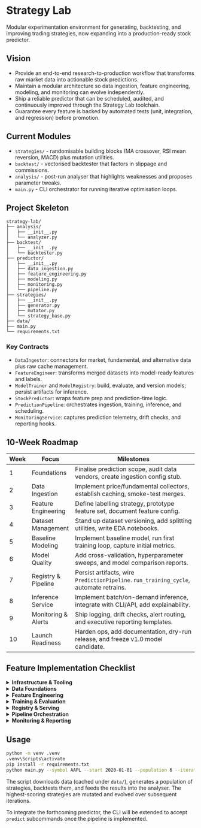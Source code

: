 # Strategy Lab

Modular experimentation environment for generating, backtesting, and improving trading strategies, now expanding into a production-ready stock predictor.

## Vision
- Provide an end-to-end research-to-production workflow that transforms raw market data into actionable stock predictions.
- Maintain a modular architecture so data ingestion, feature engineering, modeling, and monitoring can evolve independently.
- Ship a reliable predictor that can be scheduled, audited, and continuously improved through the Strategy Lab toolchain.
- Guarantee every feature is backed by automated tests (unit, integration, and regression) before promotion.

## Current Modules
- `strategies/` - randomisable building blocks (MA crossover, RSI mean reversion, MACD) plus mutation utilities.
- `backtest/` - vectorised backtester that factors in slippage and commissions.
- `analysis/` - post-run analyser that highlights weaknesses and proposes parameter tweaks.
- `main.py` - CLI orchestrator for running iterative optimisation loops.

## Project Skeleton
```text
strategy-lab/
├── analysis/
│   ├── __init__.py
│   └── analyzer.py
├── backtest/
│   ├── __init__.py
│   └── backtester.py
├── predictor/
│   ├── __init__.py
│   ├── data_ingestion.py
│   ├── feature_engineering.py
│   ├── modeling.py
│   ├── monitoring.py
│   └── pipeline.py
├── strategies/
│   ├── __init__.py
│   ├── generator.py
│   ├── mutator.py
│   └── strategy_base.py
├── data/
├── main.py
└── requirements.txt
```

### Key Contracts
- `DataIngestor`: connectors for market, fundamental, and alternative data plus raw cache management.
- `FeatureEngineer`: transforms merged datasets into model-ready features and labels.
- `ModelTrainer` and `ModelRegistry`: build, evaluate, and version models; persist artifacts for inference.
- `StockPredictor`: wraps feature prep and prediction-time logic.
- `PredictionPipeline`: orchestrates ingestion, training, inference, and scheduling.
- `MonitoringService`: captures prediction telemetry, drift checks, and reporting hooks.

## 10-Week Roadmap
| Week | Focus | Milestones |
| ---- | ----- | ---------- |
| 1 | Foundations | Finalise prediction scope, audit data vendors, create ingestion config stub. |
| 2 | Data Ingestion | Implement price/fundamental collectors, establish caching, smoke-test merges. |
| 3 | Feature Engineering | Define labelling strategy, prototype feature set, document feature config. |
| 4 | Dataset Management | Stand up dataset versioning, add splitting utilities, write EDA notebooks. |
| 5 | Baseline Modeling | Implement baseline model, run first training loop, capture initial metrics. |
| 6 | Model Quality | Add cross-validation, hyperparameter sweeps, and model comparison reports. |
| 7 | Registry & Pipeline | Persist artifacts, wire `PredictionPipeline.run_training_cycle`, automate retrains. |
| 8 | Inference Service | Implement batch/on-demand inference, integrate with CLI/API, add explainability. |
| 9 | Monitoring & Alerts | Ship logging, drift checks, alert routing, and executive reporting templates. |
| 10 | Launch Readiness | Harden ops, add documentation, dry-run release, and freeze v1.0 model candidate. |

## Feature Implementation Checklist
<details>
<summary><strong>Infrastructure & Tooling</strong></summary>

- [ ] Containerize the Strategy Lab and predictor stack with Docker (base image plus dev overrides).
- [ ] Provision CI that runs linting, tests, and build checks on every change.
- [ ] Document Docker workflows and testing commands in developer onboarding materials.

</details>

<details>
<summary><strong>Data Foundations</strong></summary>

- [ ] Implement `DataIngestor.fetch_price_history`
- [ ] Implement `DataIngestor.fetch_fundamental_snapshot`
- [ ] Implement `DataIngestor.fetch_alternative_signals`
- [ ] Implement `DataIngestor.merge_sources`
- [ ] Implement `DataIngestor.cache_dataset`
- [ ] Write ingestion unit and integration tests (mock vs. live vendor coverage).

</details>

<details>
<summary><strong>Feature Engineering</strong></summary>

- [ ] Implement `FeatureEngineer.build_feature_matrix`
- [ ] Implement `FeatureEngineer.generate_targets`
- [ ] Implement `FeatureEngineer.select_features`
- [ ] Implement `FeatureEngineer.persist_features`
- [ ] Add FeatureEngineer tests covering feature matrix output, labelling, and persistence hooks.

</details>

<details>
<summary><strong>Training & Evaluation</strong></summary>

- [ ] Implement `ModelTrainer.build_model`
- [ ] Implement `ModelTrainer.train`
- [ ] Implement `ModelTrainer.evaluate`
- [ ] Implement `ModelTrainer.save_artifacts`
- [ ] Create training/evaluation test suite with fixture datasets and metric assertions.

</details>

<details>
<summary><strong>Registry & Serving</strong></summary>

- [ ] Implement `ModelRegistry.register`
- [ ] Implement `ModelRegistry.load`
- [ ] Implement `ModelRegistry.latest`
- [ ] Implement `StockPredictor.load_model`
- [ ] Implement `StockPredictor.predict`
- [ ] Implement `StockPredictor.explain`
- [ ] Add registry and serving tests (artifact loading, prediction correctness, explainability outputs).

</details>

<details>
<summary><strong>Pipeline Orchestration</strong></summary>

- [ ] Implement `PredictionPipeline.backfill_history`
- [ ] Implement `PredictionPipeline.run_training_cycle`
- [ ] Implement `PredictionPipeline.run_inference`
- [ ] Implement `PredictionPipeline.batch_inference`
- [ ] Implement `PredictionPipeline.evaluate_live_performance`
- [ ] Implement `PredictionPipeline.schedule_jobs`
- [ ] Build pipeline integration tests covering end-to-end training and inference flows.

</details>

<details>
<summary><strong>Monitoring & Reporting</strong></summary>

- [ ] Implement `MonitoringService.log_predictions`
- [ ] Implement `MonitoringService.detect_drift`
- [ ] Implement `MonitoringService.trigger_alerts`
- [ ] Implement `MonitoringService.compile_report`
- [ ] Implement monitoring tests validating alert thresholds, drift metrics, and reporting outputs.

</details>

## Usage
```bash
python -m venv .venv
.venv\Scripts\activate
pip install -r requirements.txt
python main.py --symbol AAPL --start 2020-01-01 --population 6 --iterations 3
```

The script downloads data (cached under `data/`), generates a population of strategies, backtests them, and feeds the results into the analyser. The highest-scoring strategies are mutated and evolved over subsequent iterations.

To integrate the forthcoming predictor, the CLI will be extended to accept `predict` subcommands once the pipeline is implemented.

